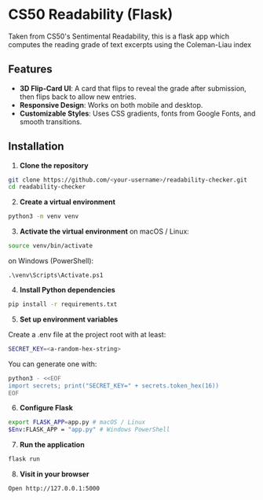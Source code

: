 # CS50 Readability (Flask)

Taken from CS50's Sentimental Readability, this is a flask app which computes the reading grade of text excerpts using the Coleman-Liau index

## Features

- **3D Flip-Card UI**: A card that flips to reveal the grade after submission, then flips back to allow new entries.
- **Responsive Design**: Works on both mobile and desktop.
- **Customizable Styles**: Uses CSS gradients, fonts from Google Fonts, and smooth transitions.

## Installation

1. **Clone the repository**
```bash
git clone https://github.com/<your-username>/readability-checker.git
cd readability-checker
```

2. **Create a virtual environment**
```bash
python3 -m venv venv
```

3. **Activate the virtual environment**
on macOS / Linux:
```bash
source venv/bin/activate
```

on Windows (PowerShell):
```
.\venv\Scripts\Activate.ps1
```

4. **Install Python dependencies**
```bash
pip install -r requirements.txt
```

5. **Set up environment variables**

Create a .env file at the project root with at least:
```bash
SECRET_KEY=<a-random-hex-string>
```

You can generate one with:
```bash
python3 - <<EOF
import secrets; print("SECRET_KEY=" + secrets.token_hex(16))
EOF
```

6. **Configure Flask**
```bash
export FLASK_APP=app.py # macOS / Linux
$Env:FLASK_APP = "app.py" # Windows PowerShell
```

7. **Run the application**
```bash
flask run
```

8. **Visit in your browser**
```bash
Open http://127.0.0.1:5000
```